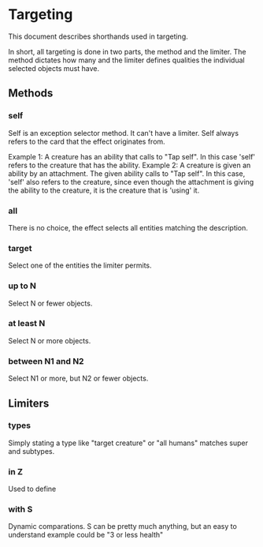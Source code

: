 # Targeting

This document describes shorthands used in targeting.

In short, all targeting is done in two parts, the method and the limiter. The method dictates how many and the limiter defines qualities the individual selected objects must have.

## Methods

### self

Self is an exception selector method. It can't have a limiter. Self always refers to the card that the effect originates from.

Example 1: A creature has an ability that calls to "Tap self". In this case 'self' refers to the creature that has the ability.
Example 2: A creature is given an ability by an attachment. The given ability calls to "Tap self". In this case, 'self' also refers to the creature, since even though the attachment is giving the ability to the creature, it is the creature that is 'using' it.

### all

There is no choice, the effect selects all entities matching the description.

### target

Select one of the entities the limiter permits.

### up to N

Select N or fewer objects.

### at least N

Select N or more objects.

### between N1 and N2

Select N1 or more, but N2 or fewer objects.

## Limiters

### types

Simply stating a type like "target creature" or "all humans" matches super and subtypes.

### in Z

Used to define 

### with S

Dynamic comparations. S can be pretty much anything, but an easy to understand example could be "3 or less health"
